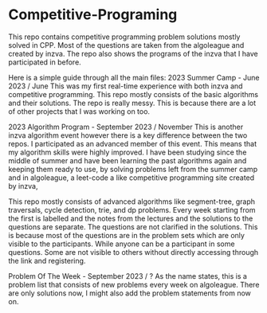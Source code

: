 # Competitive-Programing
This repo contains competitive programming problem solutions mostly solved in CPP.
Most of the questions are taken from the algoleague and created by inzva.
The repo also shows the programs of the inzva that I have participated in before.

Here is a simple guide through all the main files:
2023 Summer Camp - June 2023 / June
This was my first real-time experience with both inzva and competitive programming.
This repo mostly consists of the basic algorithms and their solutions.
The repo is really messy. This is because there are a lot of other projects that I was working on too.

2023 Algorithm Program - September 2023 / November 
This is another inzva algorithm event however there is a key difference between the two repos.
I participated as an advanced member of this event. This means that my algorithm skills were highly improved.
I have been studying since the middle of summer and have been learning the past algorithms again and keeping them ready to use,
by solving problems left from the summer camp and in algoleague, a leet-code a like competitive programming site created by inzva, 

This repo mostly consists of advanced algorithms like segment-tree, graph traversals, cycle detection, trie, and dp problems.
Every week starting from the first is labelled and the notes from the lectures and the solutions to the questions are separate.
The questions are not clarified in the solutions. This is because most of the questions are in the problem sets which are only visible to the participants.
While anyone can be a participant in some questions. Some are not visible to others without directly accessing through the link and registering.

Problem Of The Week - September 2023 / ?
As the name states, this is a problem list that consists of new problems every week on algoleague.
There are only solutions now, I might also add the problem statements from now on.
